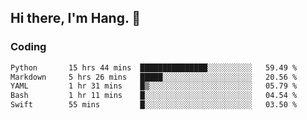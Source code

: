 ## Hi there, I'm Hang. 👋

### Coding

<!--START_SECTION:waka-->

```txt
Python       15 hrs 44 mins  ███████████████░░░░░░░░░░   59.49 %
Markdown     5 hrs 26 mins   █████░░░░░░░░░░░░░░░░░░░░   20.56 %
YAML         1 hr 31 mins    █▒░░░░░░░░░░░░░░░░░░░░░░░   05.79 %
Bash         1 hr 11 mins    █░░░░░░░░░░░░░░░░░░░░░░░░   04.54 %
Swift        55 mins         █░░░░░░░░░░░░░░░░░░░░░░░░   03.50 %
```

<!--END_SECTION:waka-->
